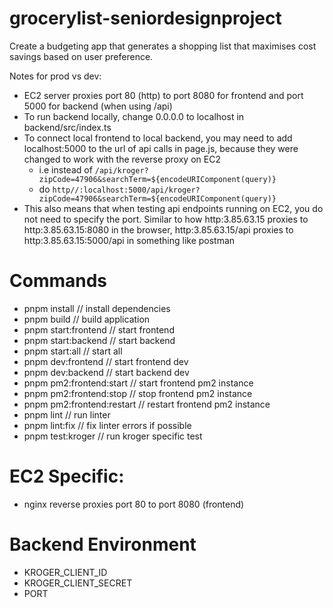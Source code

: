 # grocerylist-seniordesignproject
Create a budgeting app that generates a shopping list that maximises cost savings based on user preference.

Notes for prod vs dev:
* EC2 server proxies port 80 (http) to port 8080 for frontend and port 5000 for backend (when using /api)
* To run backend locally, change 0.0.0.0 to localhost in backend/src/index.ts
* To connect local frontend to local backend, you may need to add localhost:5000 to the url of api calls in page.js, because they were changed to work with the reverse proxy on EC2
    * i.e instead of `/api/kroger?zipCode=47906&searchTerm=${encodeURIComponent(query)}`
    * do `http//:localhost:5000/api/kroger?zipCode=47906&searchTerm=${encodeURIComponent(query)}`
* This also means that when testing api endpoints running on EC2, you do not need to specify the port. Similar to how http:3.85.63.15 proxies to http:3.85.63.15:8080 in the browser, http:3.85.63.15/api proxies to http:3.85.63.15:5000/api in something like postman

# Commands
* pnpm install // install dependencies
* pnpm build // build application
* pnpm start:frontend // start frontend
* pnpm start:backend // start backend
* pnpm start:all // start all
* pnpm dev:frontend // start frontend dev
* pnpm dev:backend // start backend dev
* pnpm pm2:frontend:start // start frontend pm2 instance
* pnpm pm2:frontend:stop // stop frontend pm2 instance
* pnpm pm2:frontend:restart // restart frontend pm2 instance
* pnpm lint // run linter
* pnpm lint:fix // fix linter errors if possible
* pnpm test:kroger // run kroger specific test

# EC2 Specific:
* nginx reverse proxies port 80 to port 8080 (frontend)

# Backend Environment
* KROGER_CLIENT_ID
* KROGER_CLIENT_SECRET
* PORT